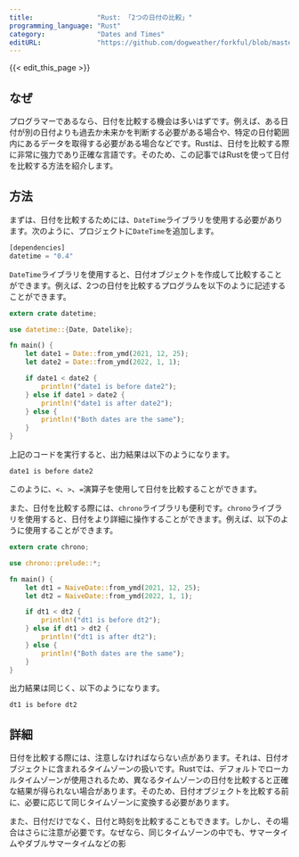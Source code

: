 ```yaml
---
title:                "Rust: 「2つの日付の比較」"
programming_language: "Rust"
category:             "Dates and Times"
editURL:              "https://github.com/dogweather/forkful/blob/master/content/ja/rust/comparing-two-dates.md"
---
```


{{< edit_this_page >}}

## なぜ

プログラマーであるなら、日付を比較する機会は多いはずです。例えば、ある日付が別の日付よりも過去か未来かを判断する必要がある場合や、特定の日付範囲内にあるデータを取得する必要がある場合などです。Rustは、日付を比較する際に非常に強力であり正確な言語です。そのため、この記事ではRustを使って日付を比較する方法を紹介します。

## 方法

まずは、日付を比較するためには、`DateTime`ライブラリを使用する必要があります。次のように、プロジェクトに`DateTime`を追加します。

```Rust
[dependencies]
datetime = "0.4"
```

`DateTime`ライブラリを使用すると、日付オブジェクトを作成して比較することができます。例えば、2つの日付を比較するプログラムを以下のように記述することができます。

```Rust
extern crate datetime;

use datetime::{Date, Datelike};

fn main() {
    let date1 = Date::from_ymd(2021, 12, 25);
    let date2 = Date::from_ymd(2022, 1, 1);

    if date1 < date2 {
        println!("date1 is before date2");
    } else if date1 > date2 {
        println!("date1 is after date2");
    } else {
        println!("Both dates are the same");
    }
}
```

上記のコードを実行すると、出力結果は以下のようになります。

```
date1 is before date2
```

このように、`<`、`>`、`=`演算子を使用して日付を比較することができます。

また、日付を比較する際には、`chrono`ライブラリも便利です。`chrono`ライブラリを使用すると、日付をより詳細に操作することができます。例えば、以下のように使用することができます。

```Rust
extern crate chrono;

use chrono::prelude::*;

fn main() {
    let dt1 = NaiveDate::from_ymd(2021, 12, 25);
    let dt2 = NaiveDate::from_ymd(2022, 1, 1);

    if dt1 < dt2 {
        println!("dt1 is before dt2");
    } else if dt1 > dt2 {
        println!("dt1 is after dt2");
    } else {
        println!("Both dates are the same");
    }
}
```

出力結果は同じく、以下のようになります。

```
dt1 is before dt2
```

## 詳細

日付を比較する際には、注意しなければならない点があります。それは、日付オブジェクトに含まれるタイムゾーンの扱いです。Rustでは、デフォルトでローカルタイムゾーンが使用されるため、異なるタイムゾーンの日付を比較すると正確な結果が得られない場合があります。そのため、日付オブジェクトを比較する前に、必要に応じて同じタイムゾーンに変換する必要があります。

また、日付だけでなく、日付と時刻を比較することもできます。しかし、その場合はさらに注意が必要です。なぜなら、同じタイムゾーンの中でも、サマータイムやダブルサマータイムなどの影